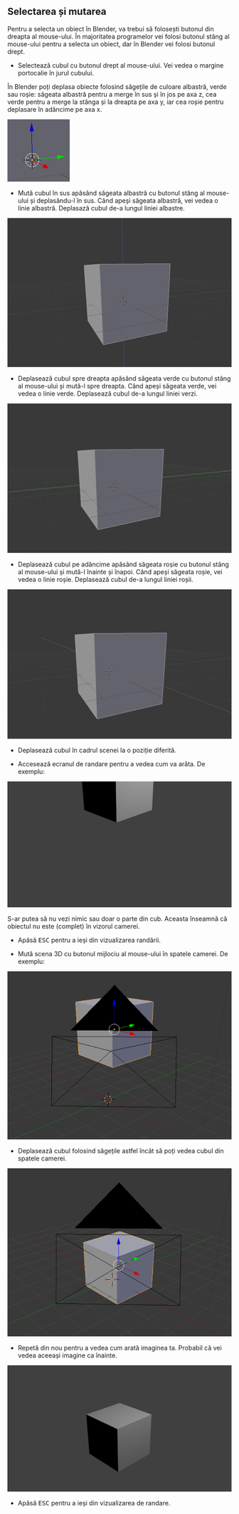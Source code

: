 ## Selectarea și mutarea

Pentru a selecta un obiect în Blender, va trebui să folosești butonul din dreapta al mouse-ului. În majoritatea programelor vei folosi butonul stâng al mouse-ului pentru a selecta un obiect, dar în Blender vei folosi butonul drept.

+ Selectează cubul cu butonul drept al mouse-ului. Vei vedea o margine portocalie în jurul cubului.

În Blender poți deplasa obiecte folosind săgețile de culoare albastră, verde sau roșie: săgeata albastră pentru a merge în sus și în jos pe axa z, cea verde pentru a merge la stânga și la dreapta pe axa y, iar cea roșie pentru deplasare în adâncime pe axa x.

![Săgeți colorate](images/coloured-handles.png)

+ Mută cubul în sus apăsând săgeata albastră cu butonul stâng al mouse-ului și deplasându-l în sus. Când apeși săgeata albastră, vei vedea o linie albastră. Deplasază cubul de-a lungul liniei albastre.

![Mută sus](images/move-up.png)

+ Deplasează cubul spre dreapta apăsând săgeata verde cu butonul stâng al mouse-ului și mută-l spre dreapta. Când apeși săgeata verde, vei vedea o linie verde. Deplasează cubul de-a lungul liniei verzi.

![Mută la dreapta](images/move-right.png)

+ Deplasează cubul pe adăncime apăsând săgeata roșie cu butonul stâng al mouse-ului și mută-l înainte și înapoi. Când apeși săgeata roșie, vei vedea o linie roșie. Deplasează cubul de-a lungul liniei roșii.

![Deplasează pe adâncime](images/move-in-and-out.png)

+ Deplasează cubul în cadrul scenei la o poziție diferită.

+ Accesează ecranul de randare pentru a vedea cum va arăta. De exemplu:

![Exemplu de randare](images/example-render.png)

S-ar putea să nu vezi nimic sau doar o parte din cub. Aceasta înseamnă că obiectul nu este (complet) în vizorul camerei.

+ Apăsă <kbd>ESC</kbd> pentru a ieși din vizualizarea randării.

+ Mută scena 3D cu butonul mijlociu al mouse-ului în spatele camerei. De exemplu:

![Mișcă în spatele camerei](images/move-behind-camera.png)

+ Deplasează cubul folosind săgețile astfel încât să poți vedea cubul din spatele camerei.

![Cub în spatele camerei](images/cube-behind-camera.png)

+ Repetă din nou pentru a vedea cum arată imaginea ta. Probabil că vei vedea aceeași imagine ca înainte.

![Aceeași imagine](images/same-image.png)

+ Apăsă <kbd>ESC</kbd> pentru a ieși din vizualizarea de randare.